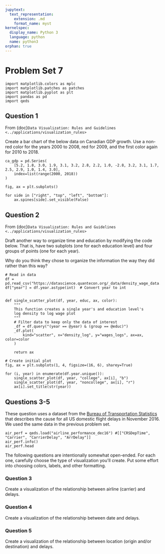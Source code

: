 ```yaml
---
jupytext:
  text_representation:
    extension: .md
    format_name: myst
kernelspec:
  display_name: Python 3
  language: python
  name: python3
orphan: true
---
```


# Problem Set 7

```{code-cell} python
import matplotlib.colors as mplc
import matplotlib.patches as patches
import matplotlib.pyplot as plt
import pandas as pd
import qeds
```

## Question 1

From {doc}`Data Visualization: Rules and Guidelines <../applications/visualization_rules>`

Create a bar chart of the below data on Canadian GDP growth.
Use a non-red color for the years 2000 to 2008, red for
2009, and the first color again for 2010 to 2018.

```{code-cell} python
ca_gdp = pd.Series(
    [5.2, 1.8, 3.0, 1.9, 3.1, 3.2, 2.8, 2.2, 1.0, -2.8, 3.2, 3.1, 1.7, 2.5, 2.9, 1.0, 1.4, 3.0],
    index=list(range(2000, 2018))
)

fig, ax = plt.subplots()

for side in ["right", "top", "left", "bottom"]:
    ax.spines[side].set_visible(False)
```

## Question 2

From {doc}`Data Visualization: Rules and Guidelines <../applications/visualization_rules>`

Draft another way to organize time and education by modifying the code below.
That is, have two subplots (one for each
education level) and four groups of points (one for each year).

Why do you think they chose to organize the information the way they
did rather than this way?

```{code-cell} python
# Read in data
df = pd.read_csv("https://datascience.quantecon.org/_data/density_wage_data.csv")
df["year"] = df.year.astype(int)  # Convert year to int


def single_scatter_plot(df, year, educ, ax, color):
    """
    This function creates a single year's and education level's
    log density to log wage plot
    """
    # Filter data to keep only the data of interest
    _df = df.query("(year == @year) & (group == @educ)")
    _df.plot(
        kind="scatter", x="density_log", y="wages_logs", ax=ax, color=color
    )

    return ax

# Create initial plot
fig, ax = plt.subplots(1, 4, figsize=(16, 6), sharey=True)

for (i, year) in enumerate(df.year.unique()):
    single_scatter_plot(df, year, "college", ax[i], "b")
    single_scatter_plot(df, year, "noncollege", ax[i], "r")
    ax[i].set_title(str(year))
```

## Questions 3-5

These question uses a dataset from the [Bureau of Transportation
Statistics](https://www.transtats.bts.gov/OT_Delay/OT_DelayCause1.asp)
that describes the cause for all US domestic flight delays
in November 2016. We used the same data in the previous problem set.

```{code-cell} python
air_perf = qeds.load("airline_performance_dec16") #[["CRSDepTime", "Carrier", "CarrierDelay", "ArrDelay"]]
air_perf.info()
air_perf.head
```

The following questions are intentionally somewhat open-ended. For
each one, carefully choose the type of visualization you'll create.
Put some effort into choosing colors, labels, and other
formatting.

### Question 3

Create a visualization of the relationship between airline (carrier)
and delays.

### Question 4

Create a visualization of the relationship between date and delays.

### Question 5

Create a visualization of the relationship between location (origin
and/or destination) and delays.

